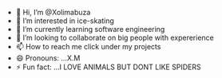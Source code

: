 - 👋 Hi, I’m @Xolimabuza
- 👀 I’m interested in ice-skating
- 🌱 I’m currently learning software engineering
- 💞️ I’m looking to collaborate on big people with expererience
- 📫 How to reach me click under my projects
- 😄 Pronouns: ...X.M
- ⚡ Fun fact: ...I LOVE ANIMALS BUT DONT LIKE SPIDERS

<!---
Xolimabuza/Xolimabuza is a ✨ special ✨ repository because its `README.md` (this file) appears on your GitHub profile.
You can click the Preview link to take a look at your changes.
--->
